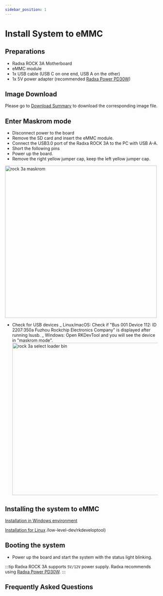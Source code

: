 ```yaml
---
sidebar_position: 1
---
```


# Install System to eMMC

## Preparations

- Radxa ROCK 3A Motherboard
- eMMC module
- 1x USB cable (USB C on one end, USB A on the other)
- 1x 5V power adapter (recommended [Radxa Power PD30W](/accessories/pd_30w))

## Image Download

Please go to [Download Summary](/rock3/rock3a/getting-started/download.md) to download the corresponding image file.

## Enter Maskrom mode

- Disconnect power to the board
- Remove the SD card and insert the eMMC module.
- Connect the USB3.0 port of the Radxa ROCK 3A to the PC with USB A-A.
- Short the following pins
- Power up the board.
- Remove the right yellow jumper cap, keep the left yellow jumper cap.

<img src="/img/rock3/3a/rock3a-maskrom.webp" alt="rock 3a maskrom" width="500" />

- Check for USB devices
  _ Linux/macOS: Check if "Bus 001 Device 112: ID 2207:350a Fuzhou Rockchip Electronics Company" is displayed after running lsusb.
  _ Windows: Open RKDevTool and you will see the device in "maskrom mode".
  <img src="/img/rock3/3a/rock3a-select-loader-bin.webp" alt="rock 3a select loader bin" width="500" />

## Installing the system to eMMC

[Installation in Windows environment](../low-level-dev/rkdeveloptool)

[Installation for Linux](../low-level-dev/rkdeveloptool) /low-level-dev/rkdeveloptool)

## Booting the system

- Power up the board and start the system with the status light blinking.

:::tip
Radxa ROCK 3A supports `5V/12V` power supply. Radxa recommends using [Radxa Power PD30W](/accessories/pd_30w).
:::

## Frequently Asked Questions
